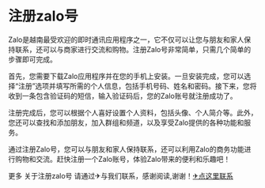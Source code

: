 # 注册zalo号

Zalo是越南最受欢迎的即时通讯应用程序之一，它不仅可以让您与朋友和家人保持联系，还可以与商家进行交流和购物。注册Zalo号非常简单，只需几个简单的步骤即可完成。

首先，您需要下载Zalo应用程序并在您的手机上安装。一旦安装完成，您可以选择“注册”选项并填写所需的个人信息，包括手机号码、姓名和密码。接下来，您将收到一条包含验证码的短信，输入验证码后，您的Zalo账号就注册成功了。

注册完成后，您可以根据个人喜好设置个人资料，包括头像、个人简介等。此外，您还可以查找和添加朋友，加入群组和频道，以及享受Zalo提供的各种功能和服务。

通过注册Zalo号，您可以与朋友和家人保持联系，还可以利用Zalo的商务功能进行购物和交流。赶快注册一个Zalo账号，体验Zalo带来的便利和乐趣吧！

更多 关于注册zalo号 请通过✈与我们联系，感谢阅读,谢谢！[✈点这里联系](https://lm.k02.cc)